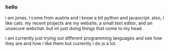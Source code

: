 ### hello

i am jonas. i come from austria and i know a bit python and javascript. also, i like cats.
my recent projects are my website, a small text editor, and an unsecure webchat. but im just doing things that come to my head.

i am currently just trying out different programming languages and see how they are and how i like them but currently i do js a lot.
